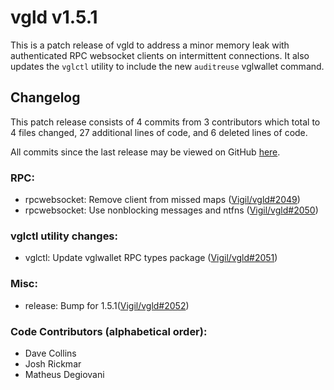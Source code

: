 # vgld v1.5.1

This is a patch release of vgld to address a minor memory leak with authenticated RPC websocket clients on intermittent connections.   It also updates the `vglctl` utility to include the new `auditreuse` vglwallet command.

## Changelog

This patch release consists of 4 commits from 3 contributors which total to 4 files changed, 27 additional lines of code, and 6 deleted lines of code.

All commits since the last release may be viewed on GitHub [here](https://github.com/vigilnetwork/vgl/compare/release-v1.5.0...release-v1.5.1).

### RPC:

- rpcwebsocket: Remove client from missed maps ([Vigil/vgld#2049](https://github.com/vigilnetwork/vgl/pull/2049))
- rpcwebsocket: Use nonblocking messages and ntfns ([Vigil/vgld#2050](https://github.com/vigilnetwork/vgl/pull/2050))

### vglctl utility changes:

- vglctl: Update vglwallet RPC types package ([Vigil/vgld#2051](https://github.com/vigilnetwork/vgl/pull/2051))

### Misc:

- release: Bump for 1.5.1([Vigil/vgld#2052](https://github.com/vigilnetwork/vgl/pull/2052))

### Code Contributors (alphabetical order):

- Dave Collins
- Josh Rickmar
- Matheus Degiovani
